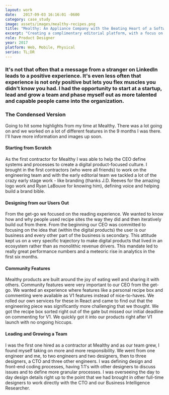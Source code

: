 ```yaml
---
layout: work
date:   2017-09-03 16:16:01 -0600
category: case_study
image: assets/images/mealthy-recipes.png
title: "Mealthy: An Appliance Company with the Beating Heart of a Software Organization"
excerpt: "Creating a complimentary editorial platform, with a focus on content and usability is really hard and awesome."
role: Product Designer
year: 2017
platform: Web, Mobile, Physical
series: TL;DR
---
```


### It's not that often that a message from a stranger on LinkedIn leads to a positive experience. It's even less often that experience is not only positive but lets you flex muscles you didn't know you had. I had the opportunity to start at a startup, lead and grow a team and phase myself out as more talented and capable people came into the organization.

### The Condensed Version
Going to hit some highlights from my time at Mealthy. There was a lot going on and we worked on a lot of different features in the 9 months I was there. I'll have more information and images up soon.

#### Starting from Scratch
As the first contractor for Mealthy I was able to help the CEO define systems and processes to create a digital product-focused culture. I brought in the first contractors (who were all friends) to work on the engineering team and with the early editorial team we tackled a lot of the crazy early stage work - like branding (thanks J.D. Reeves for the amazing logo work and Ryan LaBouve for knowing him), defining voice and helping build a brand bible.

#### Designing from our Users Out
From the get-go we focused on the reading experience. We wanted to know how and why people used recipe sites the way they did and then iteratively build out from there. From the beginning our CEO was committed to focusing on the idea that (within the digital products) the user is our business and every other part of the business is secondary. This attitude kept us on a very specific trajectory to make digital products that lived in an ecosystem rather than as monolithic revenue drivers. This mandate led to really great performance numbers and a meteoric rise in analytics in the first six months.

#### Community Features
Mealthy products are built around the joy of eating well and sharing it with others. Community features were very important to our CEO from the get-go. We wanted an experience where features like a personal recipe box and commenting were available as V1 features instead of nice-to-haves. We rolled our own services for these in React and came to find out that the engineering piece was significantly more challenging that we thought. We got the recipe box sorted right out of the gate but missed our initial deadline on commenting for V1. We quickly got it into our products right after V1 launch with no ongoing hiccups.

#### Leading and Growing a Team
I was the first one hired as a contractor at Mealthy and as our team grew, I found myself taking on more and more responsibility. We went from one engineer and me, to two engineers and two designers, then to three designers, a CTO and three other engineers. I was defining design and front-end coding processes, having 1:1's with other designers to discuss issues and to define more granular processes. I was overseeing the day to day design details right up to the point that we had brought in other full-time designers to work directly with the CTO and our Business Intelligence Researcher.
